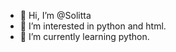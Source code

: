 - 👋 Hi, I’m @Solitta
- 👀 I’m interested in python and html.
- 🌱 I’m currently learning python.

<!---
Solitta/Solitta is a ✨ special ✨ repository because its `README.md` (this file) appears on your GitHub profile.
You can click the Preview link to take a look at your changes.
--->
